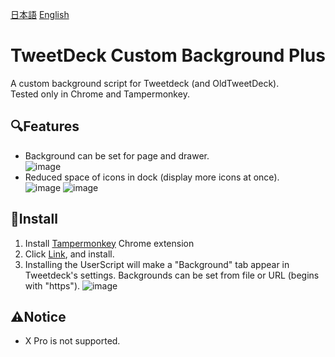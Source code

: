 [日本語](https://github.com/ziopuzzle/TweetDeck-Custom-Background-Plus/blob/master/README_jp.md)
[English](https://github.com/ziopuzzle/TweetDeck-Custom-Background-Plus)

# TweetDeck Custom Background Plus
A custom background script for Tweetdeck (and OldTweetDeck).\
Tested only in Chrome and Tampermonkey.

## 🔍Features
- Background can be set for page and drawer.\
![image](https://github.com/user-attachments/assets/68d1f58a-de20-4fc1-8327-1a608ca4c144)
- Reduced space of icons in dock (display more icons at once).\
![image](https://github.com/user-attachments/assets/62cf4e83-31da-44cd-83d6-2162ba177e41)
![image](https://github.com/user-attachments/assets/b5b07ccd-bcb3-4605-8263-3bd1f5ed818f)

## 🔧Install
1. Install [Tampermonkey](https://chrome.google.com/webstore/detail/tampermonkey/dhdgffkkebhmkfjojejmpbldmpobfkfo) Chrome extension
2. Click [Link](https://github.com/ziopuzzle/TweetDeck-Custom-Background-Plus/raw/master/Tweetdeck_custom_plus.user.js), and install.
3. Installing the UserScript will make a "Background" tab appear in Tweetdeck's settings.
Backgrounds can be set from file or URL (begins with "https").
![image](https://github.com/user-attachments/assets/894b4666-cc1a-4a66-bb06-9429db142733)

## ⚠️Notice
- X Pro is not supported.
